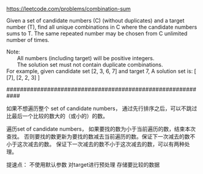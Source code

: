 https://leetcode.com/problems/combination-sum

Given a set of candidate numbers (C) (without duplicates) and a target number (T), find all unique combinations in C where the candidate numbers sums to T.
The same repeated number may be chosen from C unlimited number of times.

Note:  
&emsp;&emsp;All numbers (including target) will be positive integers.  
&emsp;&emsp;The solution set must not contain duplicate combinations.  
For example, given candidate set [2, 3, 6, 7] and target 7, 
A solution set is: 
[
  [7],
  [2, 2, 3]
]

############################################################

如果不想遍历整个 set of candidate numbers，
通过先行排序之后，可以不跳过比最后一个比较的数大的（或小的）的数。

遍历set of candidate numbers，
如果要找的数为小于当前遍历的数，结束本次查找。
否则要找的数更新为要找的数减去当前遍历的数。保证下一次减去的数不小于这次减去的数。
保证下一次减去的数不小于这次减去的数，可以有两种处理。


提速点：
不使用默认参数
对target进行预处理
存储要比较的数据


